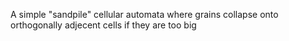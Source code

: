 A simple "sandpile" cellular automata where grains collapse onto orthogonally adjecent cells if they are too big
